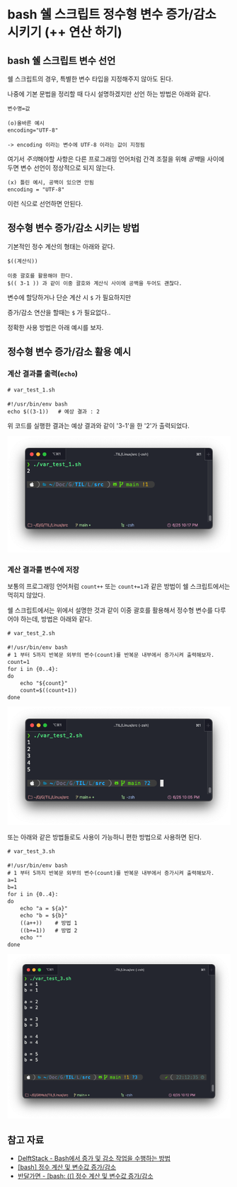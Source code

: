 # bash 쉘 스크립트 정수형 변수 증가/감소 시키기 (++ 연산 하기)

## bash 쉘 스크립트 변수 선언
쉘 스크립트의 경우, 특별한 변수 타입을 지정해주지 않아도 된다.

나중에 기본 문법을 정리할 때 다시 설명하겠지만 선언 하는 방법은 아래와 같다.

    변수명=값

    (o)올바른 예시
    encoding="UTF-8"
    
    -> encoding 이라는 변수에 UTF-8 이라는 값이 지정됨     

여기서 *주의*해야할 사항은 다른 프로그래밍 언어처럼 간격 조절을 위해 *공백*을 사이에 두면 변수 선언이 정상적으로 되지 않는다.

    (x) 틀린 예시, 공백이 있으면 안됨
    encoding = "UTF-8"

이런 식으로 선언하면 안된다.

## 정수형 변수 증가/감소 시키는 방법

기본적인 정수 계산의 형태는 아래와 같다.

    $((계산식))

    이중 괄호를 활용해야 한다.
    $(( 3-1 )) 과 같이 이중 괄호와 계산식 사이에 공백을 두어도 괜찮다.

변수에 할당하거나 단순 계산 시 `$` 가 필요하지만

증가/감소 연산을 할때는 `$` 가 필요없다..

정확한 사용 방법은 아래 예시를 보자.
    
## 정수형 변수 증가/감소 활용 예시

### 계산 결과를 출력(`echo`)

    # var_test_1.sh

    #!/usr/bin/env bash
    echo $((3-1))   # 예상 결과 : 2

위 코드를 실행한 결과는 예상 결과와 같이 '3-1'을 한 '2'가 출력되었다.

![결과 확인](images/bash_integer_1.png)

### 계산 결과를 변수에 저장

보통의 프로그래밍 언어처럼 `count++` 또는 `count+=1`과 같은 방법이 쉘 스크립트에서는 먹히지 않았다.

쉘 스크립트에서는 위에서 설명한 것과 같이 이중 괄호를 활용해서 정수형 변수를 다루어야 하는데, 방법은 아래와 같다.

    # var_test_2.sh

    #!/usr/bin/env bash
    # 1 부터 5까지 반복문 외부의 변수(count)를 반복문 내부에서 증가시켜 출력해보자.
    count=1
    for i in {0..4}:
    do
        echo "${count}"
        count=$((count+1))
    done

![결과 확인](images/bash_integer_2.png)

또는 아래와 같은 방법들로도 사용이 가능하니 편한 방법으로 사용하면 된다.

    # var_test_3.sh

    #!/usr/bin/env bash
    # 1 부터 5까지 반복문 외부의 변수(count)를 반복문 내부에서 증가시켜 출력해보자.
    a=1
    b=1
    for i in {0..4}:
    do
        echo "a = ${a}"
        echo "b = ${b}"
        ((a++))    # 방법 1
        ((b+=1))   # 방법 2
        echo ""
    done

![결과 확인](images/bash_integer_3.png)


## 참고 자료
- [DelftStack - Bash에서 증가 및 감소 작업을 수행하는 방법](https://www.delftstack.com/ko/howto/linux/how-to-perform-increment-and-decrement-operation-in-bash/)
- [\[bash\] 정수 계산 및 변수값 증가\/감소](https://sojinhwan0207.tistory.com/64?category=957226)
- [반달가면 - \[bash: ((\] 정수 계산 및 변수값 증가\/감소](http://xbahndal.egloos.com/580762)